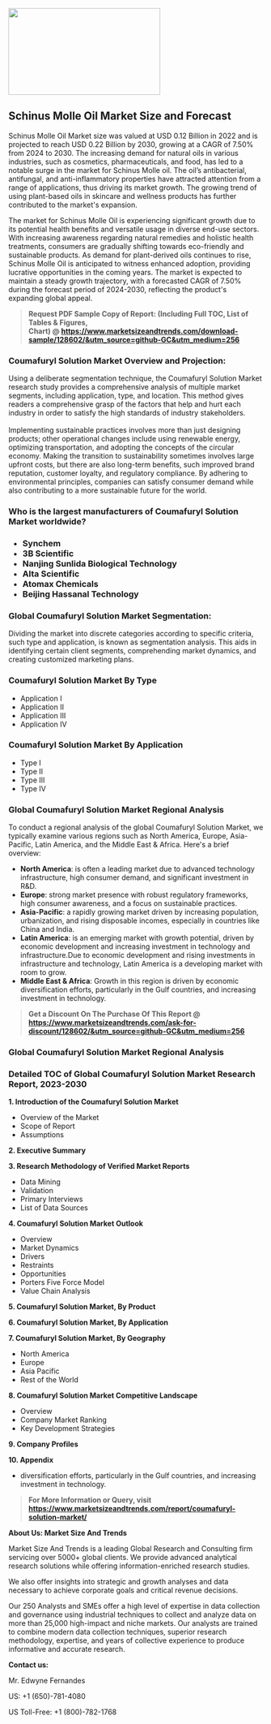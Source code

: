 <p><img class="alignnone size-medium wp-image-20088" src="https://ffe5etoiles.com/wp-content/uploads/2024/12/MST1-300x171.png" alt="" width="300" height="171" /></p><h2>Schinus Molle Oil Market Size and Forecast</h2><p>Schinus Molle Oil Market size was valued at USD 0.12 Billion in 2022 and is projected to reach USD 0.22 Billion by 2030, growing at a CAGR of 7.50% from 2024 to 2030. The increasing demand for natural oils in various industries, such as cosmetics, pharmaceuticals, and food, has led to a notable surge in the market for Schinus Molle oil. The oil’s antibacterial, antifungal, and anti-inflammatory properties have attracted attention from a range of applications, thus driving its market growth. The growing trend of using plant-based oils in skincare and wellness products has further contributed to the market's expansion.</p><p>The market for Schinus Molle Oil is experiencing significant growth due to its potential health benefits and versatile usage in diverse end-use sectors. With increasing awareness regarding natural remedies and holistic health treatments, consumers are gradually shifting towards eco-friendly and sustainable products. As demand for plant-derived oils continues to rise, Schinus Molle Oil is anticipated to witness enhanced adoption, providing lucrative opportunities in the coming years. The market is expected to maintain a steady growth trajectory, with a forecasted CAGR of 7.50% during the forecast period of 2024-2030, reflecting the product's expanding global appeal.</p></p><blockquote id="" class=""><strong>Request PDF Sample Copy of Report: (Including Full TOC, List of Tables &amp; Figures, Chart)&nbsp;@&nbsp;<strong><a href="https://www.marketsizeandtrends.com/download-sample/128602/&utm_source=github-GC&utm_medium=256" target="_blank">https://www.marketsizeandtrends.com/download-sample/128602/&utm_source=github-GC&utm_medium=256</a></strong></strong></blockquote><h3 id="" class="">Coumafuryl Solution Market&nbsp;Overview and Projection:</h3><p id="" class="">Using a deliberate segmentation technique, the Coumafuryl Solution Market research study provides a comprehensive analysis of multiple market segments, including application, type, and location. This method gives readers a comprehensive grasp of the factors that help and hurt each industry in order to satisfy the high standards of industry stakeholders. <br /> <br />Implementing sustainable practices involves more than just designing products; other operational changes include using renewable energy, optimizing transportation, and adopting the concepts of the circular economy. Making the transition to sustainability sometimes involves large upfront costs, but there are also long-term benefits, such improved brand reputation, customer loyalty, and regulatory compliance. By adhering to environmental principles, companies can satisfy consumer demand while also contributing to a more sustainable future for the world.</p><h3 id="" class="">Who is the largest manufacturers of&nbsp;Coumafuryl Solution Market worldwide?</h3><h3 class=""><p><ul><li>Synchem </li><li> 3B Scientific </li><li> Nanjing Sunlida Biological Technology </li><li> Alta Scientific </li><li> Atomax Chemicals </li><li> Beijing Hassanal Technology</li></ul></p></h3><h3 id="" class="">Global&nbsp;Coumafuryl Solution Market Segmentation:</h3><p id="" class="">Dividing the market into discrete categories according to specific criteria, such type and application, is known as segmentation analysis. This aids in identifying certain client segments, comprehending market dynamics, and creating customized marketing plans.</p><h3 id="" class="">Coumafuryl Solution Market&nbsp;By Type</h3><p><p><ul><li>Application I</li><li> Application II</li><li> Application III</li><li> Application IV</p></li></ul></p></p><h3 id="" class="">Coumafuryl Solution Market&nbsp;By Application</h3><p class=""><p><ul><li>Type I</li><li> Type II</li><li> Type III</li><li> Type IV</li></ul></p></p><h3 id="" class="">Global Coumafuryl Solution Market Regional Analysis</h3><p id="" class="">To conduct a regional analysis of the global Coumafuryl Solution Market, we typically examine various regions such as North America, Europe, Asia-Pacific, Latin America, and the Middle East &amp; Africa. Here's a brief overview:</p><ul><li><strong>North America</strong>: is often a leading market due to advanced technology infrastructure, high consumer demand, and significant investment in R&amp;D.</li><li><strong>Europe</strong>: strong market presence with robust regulatory frameworks, high consumer awareness, and a focus on sustainable practices.</li><li><strong>Asia-Pacific</strong>: a rapidly growing market driven by increasing population, urbanization, and rising disposable incomes, especially in countries like China and India.</li><li><strong>Latin America</strong>: is an emerging market with growth potential, driven by economic development and increasing investment in technology and infrastructure.Due to economic development and rising investments in infrastructure and technology, Latin America is a developing market with room to grow.</li><li><strong>Middle East &amp; Africa</strong>: Growth in this region is driven by economic diversification efforts, particularly in the Gulf countries, and increasing investment in technology.</li></ul><blockquote id="" class=""><strong>Get a Discount On The Purchase Of This Report @ <strong><a href="https://www.marketsizeandtrends.com/ask-for-discount/128602/&utm_source=github-GC&utm_medium=256" target="_blank">https://www.marketsizeandtrends.com/ask-for-discount/128602/&utm_source=github-GC&utm_medium=256</a></strong></strong></blockquote><h3 id="" class="">Global Coumafuryl Solution Market Regional Analysis</h3><h3 id="" class="">Detailed TOC of Global Coumafuryl Solution Market Research Report, 2023-2030</h3><p id="" class=""><strong>1. Introduction of the Coumafuryl Solution Market</strong></p><ul><li>Overview of the Market</li><li>Scope of Report</li><li>Assumptions</li></ul><p id="" class=""><strong>2. Executive Summary</strong></p><p id="" class=""><strong>3. Research Methodology of Verified Market Reports</strong></p><ul><li>Data Mining</li><li>Validation</li><li>Primary Interviews</li><li>List of Data Sources</li></ul><p id="" class=""><strong>4. Coumafuryl Solution Market Outlook</strong></p><ul><li>Overview</li><li>Market Dynamics</li><li>Drivers</li><li>Restraints</li><li>Opportunities</li><li>Porters Five Force Model</li><li>Value Chain Analysis</li></ul><p id="" class=""><strong>5. Coumafuryl Solution Market, By Product</strong></p><p id="" class=""><strong>6. Coumafuryl Solution Market, By Application</strong></p><p id="" class=""><strong>7. Coumafuryl Solution Market, By Geography</strong></p><ul><li>North America</li><li>Europe</li><li>Asia Pacific</li><li>Rest of the World</li></ul><p id="" class=""><strong>8. Coumafuryl Solution Market Competitive Landscape</strong></p><ul><li>Overview</li><li>Company Market Ranking</li><li>Key Development Strategies</li></ul><p id="" class=""><strong>9. Company Profiles</strong></p><p id="" class=""><strong>10. Appendix</strong></p><ul><li>diversification efforts, particularly in the Gulf countries, and increasing investment in technology.</li></ul><blockquote id="" class=""><strong>For More Information or Query, visit <strong><strong><a href="https://www.marketsizeandtrends.com/report/coumafuryl-solution-market/" target="_blank">https://www.marketsizeandtrends.com/report/coumafuryl-solution-market/</a></strong></strong></strong></blockquote><p id="" class=""><strong>About Us: Market Size And Trends</strong></p><p id="" class="">Market Size And Trends is a leading Global Research and Consulting firm servicing over 5000+ global clients. We provide advanced analytical research solutions while offering information-enriched research studies.</p><p id="" class="">We also offer insights into strategic and growth analyses and data necessary to achieve corporate goals and critical revenue decisions.</p><p id="" class="">Our 250 Analysts and SMEs offer a high level of expertise in data collection and governance using industrial techniques to collect and analyze data on more than 25,000 high-impact and niche markets. Our analysts are trained to combine modern data collection techniques, superior research methodology, expertise, and years of collective experience to produce informative and accurate research.</p><p id="" class=""><strong>Contact us:</strong></p><p id="" class="">Mr. Edwyne Fernandes</p><p id="" class="">US: +1 (650)-781-4080</p><p id="" class="">US Toll-Free: +1 (800)-782-1768</p>

